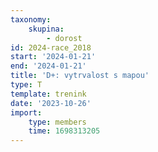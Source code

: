 ```yaml
---
taxonomy:
    skupina:
        - dorost
id: 2024-race_2018
start: '2024-01-21'
end: '2024-01-21'
title: 'D+: vytrvalost s mapou'
type: T
template: trenink
date: '2023-10-26'
import:
    type: members
    time: 1698313205
---
```


